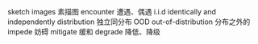 sketch images 素描图
encounter 遭遇、偶遇
i.i.d identically and independently distribution 独立同分布
OOD out-of-distribution 分布之外的
impede 妨碍
mitigate 缓和
degrade 降低、降级
